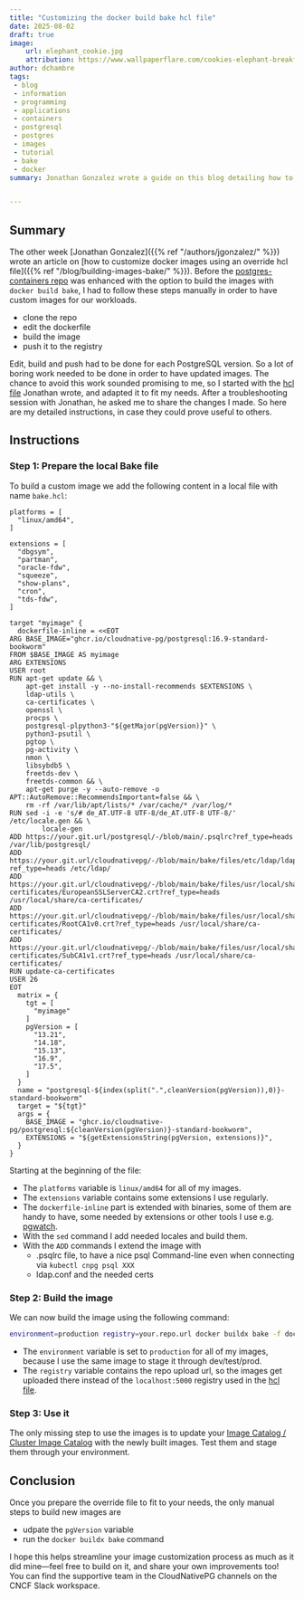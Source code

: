 ```yaml
---
title: "Customizing the docker build bake hcl file"
date: 2025-08-02
draft: true
image:
    url: elephant_cookie.jpg
    attribution: https://www.wallpaperflare.com/cookies-elephant-breakfast-for-children-dessert-food-sweet-food-wallpaper-asujf/download
author: dchambre
tags:
 - blog
 - information
 - programming
 - applications
 - containers
 - postgresql
 - postgres
 - images
 - tutorial
 - bake
 - docker
summary: Jonathan Gonzalez wrote a guide on this blog detailing how to customize Docker images by using an override hcl file. I tried it for a spin.


---
```


## Summary

The other week [Jonathan Gonzalez]({{% ref "/authors/jgonzalez/" %}}) wrote an 
article on
[how to customize docker images using an override hcl file]({{% ref "/blog/building-images-bake/" %}}).
Before the [postgres-containers repo](https://github.com/cloudnative-pg/postgres-containers) 
was enhanced with the option to build the images with `docker build bake`, 
I had to follow these steps manually in order to have custom images for our workloads.

  - clone the repo
  - edit the dockerfile
  - build the image
  - push it to the registry

Edit, build and push had to be done for each PostgreSQL version.
So a lot of boring work needed to be done in order to have updated images.
The chance to avoid this work sounded promising to me, so I started with the 
[hcl file](https://raw.githubusercontent.com/cloudnative-pg/cloudnative-pg.github.io/refs/heads/main/content/blog/building-images-bake/bake.hcl) 
Jonathan wrote, and adapted it to fit my needs.
After a troubleshooting session with Jonathan, he asked me to share the changes I made.
So here are my detailed instructions, in case they could prove useful to others.

## Instructions

### Step 1: Prepare the local Bake file

To build a custom image we add the following content in a local file with name 
`bake.hcl`:

```hcl
platforms = [
  "linux/amd64",
]

extensions = [
  "dbgsym",
  "partman",
  "oracle-fdw",
  "squeeze",
  "show-plans",
  "cron",
  "tds-fdw",
]

target "myimage" {
  dockerfile-inline = <<EOT
ARG BASE_IMAGE="ghcr.io/cloudnative-pg/postgresql:16.9-standard-bookworm"
FROM $BASE_IMAGE AS myimage
ARG EXTENSIONS
USER root
RUN apt-get update && \
    apt-get install -y --no-install-recommends $EXTENSIONS \
    ldap-utils \
    ca-certificates \
    openssl \
    procps \
    postgresql-plpython3-"${getMajor(pgVersion)}" \
    python3-psutil \
    pgtop \
    pg-activity \
    nmon \
    libsybdb5 \
    freetds-dev \
    freetds-common && \
    apt-get purge -y --auto-remove -o APT::AutoRemove::RecommendsImportant=false && \
    rm -rf /var/lib/apt/lists/* /var/cache/* /var/log/*
RUN sed -i -e 's/# de_AT.UTF-8 UTF-8/de_AT.UTF-8 UTF-8/' /etc/locale.gen && \
        locale-gen
ADD https://your.git.url/postgresql/-/blob/main/.psqlrc?ref_type=heads /var/lib/postgresql/
ADD https://your.git.url/cloudnativepg/-/blob/main/bake/files/etc/ldap/ldap.conf?ref_type=heads /etc/ldap/
ADD https://your.git.url/cloudnativepg/-/blob/main/bake/files/usr/local/share/ca-certificates/EuropeanSSLServerCA2.crt?ref_type=heads /usr/local/share/ca-certificates/
ADD https://your.git.url/cloudnativepg/-/blob/main/bake/files/usr/local/share/ca-certificates/RootCA1v0.crt?ref_type=heads /usr/local/share/ca-certificates/
ADD https://your.git.url/cloudnativepg/-/blob/main/bake/files/usr/local/share/ca-certificates/SubCA1v1.crt?ref_type=heads /usr/local/share/ca-certificates/
RUN update-ca-certificates 
USER 26
EOT
  matrix = {
    tgt = [
      "myimage"
    ]
    pgVersion = [
      "13.21",
      "14.18",
      "15.13",
      "16.9",
      "17.5",
    ]
  }
  name = "postgresql-${index(split(".",cleanVersion(pgVersion)),0)}-standard-bookworm"
  target = "${tgt}"
  args = {
    BASE_IMAGE = "ghcr.io/cloudnative-pg/postgresql:${cleanVersion(pgVersion)}-standard-bookworm",
    EXTENSIONS = "${getExtensionsString(pgVersion, extensions)}",
  }
}
```

Starting at the beginning of the file:

- The `platforms` variable is `linux/amd64` for all of my images.
- The `extensions` variable contains some extensions I use regularly.
- The `dockerfile-inline` part is extended with binaries, some of them are handy
 to have, some needed by extensions or other tools I use e.g. [pgwatch](https://github.com/cybertec-postgresql/pgwatch).
- With the `sed` command I add needed locales and build them.
- With the `ADD` commands I extend the image with
  - .psqlrc file, to have a nice psql Command-line even when connecting via 
  `kubectl cnpg psql XXX`
  - ldap.conf and the needed certs

### Step 2: Build the image

We can now build the image using the following command:

```bash
environment=production registry=your.repo.url docker buildx bake -f docker-bake.hcl -f cwd://bake.hcl "https://github.com/cloudnative-pg/postgres-containers.git" myimage
```

- The `environment` variable is set to `production` for all of my images, 
because I use the same image to stage it through dev/test/prod.
- The `registry` variable contains the repo upload url, so the images get 
uploaded there instead of the `localhost:5000` registry used in the 
[hcl file](https://raw.githubusercontent.com/cloudnative-pg/cloudnative-pg.github.io/refs/heads/main/content/blog/building-images-bake/bake.hcl).

### Step 3: Use it

The only missing step to use the images is to update your 
[Image Catalog / Cluster Image Catalog](https://cloudnative-pg.io/documentation/current/image_catalog/) 
with the newly built images.
Test them and stage them through your environment.

## Conclusion

Once you prepare the override file to fit to your needs, the only manual steps 
to build new images are

  - udpate the `pgVersion` variable
  - run the `docker buildx bake` command
  
I hope this helps streamline your image customization process as much as it 
did mine—feel free to build on it, and share your own improvements too! 
You can find the supportive team in the CloudNativePG channels on the CNCF Slack workspace.